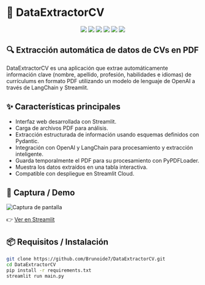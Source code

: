 # 🧠 DataExtractorCV

<p align="center">
  <img src="https://img.shields.io/badge/Python-3776AB?style=for-the-badge&logo=python&logoColor=white" />
  <img src="https://img.shields.io/badge/LangChain-blue?style=for-the-badge&logo=langchain&logoColor=white" />
  <img src="https://img.shields.io/badge/Streamlit-FF4B4B?style=for-the-badge&logo=streamlit&logoColor=white" />
  <img src="https://img.shields.io/badge/Pydantic-009688?style=for-the-badge&logo=pydantic&logoColor=white" />
  <img src="https://img.shields.io/badge/OpenAI-412991?style=for-the-badge&logo=openai&logoColor=white" />
  <img src="https://img.shields.io/badge/pandas-150458?style=for-the-badge&logo=pandas&logoColor=white" />
</p>

## 🔍 Extracción automática de datos de CVs en PDF

DataExtractorCV es una aplicación que extrae automáticamente información clave (nombre, apellido, profesión, habilidades e idiomas) de currículums en formato PDF utilizando un modelo de lenguaje de OpenAI a través de LangChain y Streamlit.

## ✨ Características principales
- Interfaz web desarrollada con Streamlit.
- Carga de archivos PDF para análisis.
- Extracción estructurada de información usando esquemas definidos con Pydantic.
- Integración con OpenAI y LangChain para procesamiento y extracción inteligente.
- Guarda temporalmente el PDF para su procesamiento con PyPDFLoader.
- Muestra los datos extraídos en una tabla interactiva.
- Compatible con despliegue en Streamlit Cloud.

## 📸 Captura / Demo

![Captura de pantalla](https://github.com/user-attachments/assets/6192d51c-f807-4ba6-8daf-ef953f9beb84)

👉 [Ver en Streamlit](https://appdataextractorcv.streamlit.app/)

## 📦 Requisitos / Instalación

```bash
git clone https://github.com/Brunoide7/DataExtractorCV.git
cd DataExtractorCV
pip install -r requirements.txt
streamlit run main.py
